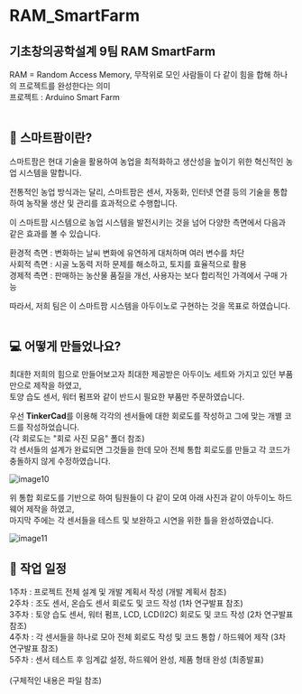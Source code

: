 # RAM_SmartFarm
## 기초창의공학설계 9팀 RAM SmartFarm
RAM = Random Access Memory, 무작위로 모인 사람들이 다 같이 힘을 합해 하나의 프로젝트를 완성한다는 의미<br/>
프로젝트 : Arduino Smart Farm
<br/><br/>

## 🌱 스마트팜이란?
스마트팜은 현대 기술을 활용하여 농업을 최적화하고 생산성을 높이기 위한 혁신적인 농업 시스템을 말합니다.

전통적인 농업 방식과는 달리, 스마트팜은 센서, 자동화, 인터넷 연결 등의 기술을 통합하여 농작물 생산 및 관리를 효과적으로 수행합니다.

이 스마트팜 시스템으로 농업 시스템을 발전시키는 것을 넘어 다양한 측면에서 다음과 같은 효과를 볼 수 있습니다.

환경적 측면 : 변화하는 날씨 변화에 유연하게 대처하며 여러 변수를 차단<br/>
사회적 측면 : 시골 노동력 저하 문제를 해소하고, 토지를 효율적으로 활용<br/>
경제적 측면 : 판매하는 농산물 품질을 개선, 사용자는 보다 합리적인 가격에서 구매 가능<br/>

따라서, 저희 팀은 이 스마트팜 시스템을 아두이노로 구현하는 것을 목표로 하였습니다.
<br/><br/>

## 💻 어떻게 만들었나요?
최대한 저희의 힘으로 만들어보고자 최대한 제공받은 아두이노 세트와 가지고 있던 부품만으로 제작을 하였고,<br/>
토양 습도 센서, 워터 펌프와 같이 반드시 필요한 부품만 주문하였습니다.<br/>

우선 **TinkerCad**를 이용해 각각의 센서들에 대한 회로도를 작성하고 그에 맞는 개별 코드를 작성하었습니다.<br/>
(각 회로도는 "회로 사진 모음" 폴더 참조)<br/>
각 센서들의 설계가 완료되면 그것들을 한데 모아 전체 통합 회로도를 만들고 각 코드가 충돌하지 않게 수정하였습니다.<br/>

![image10](https://github.com/2023-CLASS-1-Creative-ENG-Design/RAM_SmartFarm/assets/29522161/491edb7a-e852-4560-8131-f910d5cc7d64)

위 통합 회로도를 기반으로 하여 팀원들이 다 같이 모여 아래 사진과 같이 아두이노 하드웨어 제작을 하였고,<br/>
마지막 주에는 각 센서들을 테스트 및 보완하고 시연을 위한 틀을 완성하였습니다.

![image11](https://github.com/2023-CLASS-1-Creative-ENG-Design/RAM_SmartFarm/assets/29522161/6454e26a-45d0-4c8d-9e4b-e7d4bf390f61)

## 📅 작업 일정
1주차 : 프로젝트 전체 설계 및 개발 계획서 작성 (개발 계획서 참조)<br/>
2주차 : 조도 센서, 온습도 센서 회로도 및 코드 작성 (1차 연구발표 참조)<br/>
3주차 : 토양 습도 센서, 워터 펌프, LCD, LCD(I2C) 회로도 및 코드 작성 (2차 연구발표 참조)<br/>
4주차 : 각 센서들을 하나로 모아 전체 회로도 작성 및 코드 통합 / 하드웨어 제작 (3차 연구발표 참조)<br/>
5주차 : 센서 테스트 후 임계값 설정, 하드웨어 완성, 제품 형태 완성 (최종발표)<br/>
<br/>
(구체적인 내용은 파일 참조)

## 
